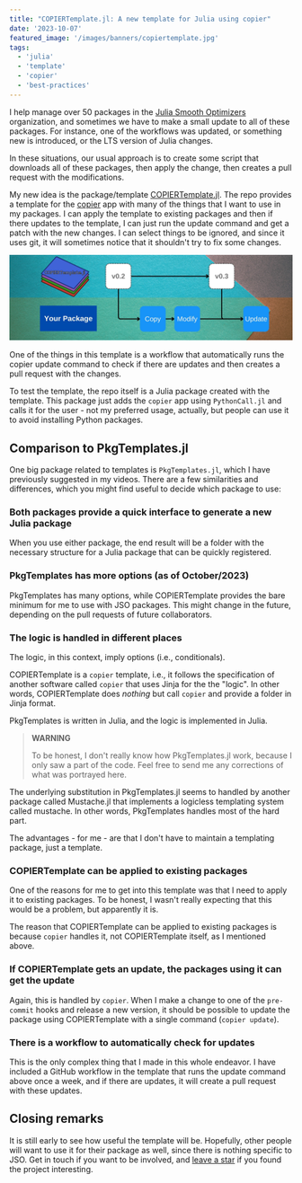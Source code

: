 ```yaml
---
title: "COPIERTemplate.jl: A new template for Julia using copier"
date: '2023-10-07'
featured_image: '/images/banners/copiertemplate.jpg'
tags:
  - 'julia'
  - 'template'
  - 'copier'
  - 'best-practices'
---
```


I help manage over 50 packages in the [Julia Smooth Optimizers](https://jso.dev) organization, and sometimes we have to make a small update to all of these packages.
For instance, one of the workflows was updated, or something new is introduced, or the LTS version of Julia changes.

In these situations, our usual approach is to create some script that downloads all of these packages, then apply the change, then creates a pull request with the modifications.

My new idea is the package/template [COPIERTemplate.jl](https://github.com/abelsiqueira/COPIERTemplate.jl).
The repo provides a template for the [copier](https://copier.readthedocs.io/en/stable/) app with many of the things that I want to use in my packages.
I can apply the template to existing packages and then if there updates to the template, I can just run the update command and get a patch with the new changes.
I can select things to be ignored, and since it uses git, it will sometimes notice that it shouldn't try to fix some changes.

![COPIERTemplate visualization](/images/banners/copiertemplate.jpg)

One of the things in this template is a workflow that automatically runs the copier update command to check if there are updates and then creates a pull request with the changes.

To test the template, the repo itself is a Julia package created with the template.
This package just adds the `copier` app using `PythonCall.jl` and calls it for the user - not my preferred usage, actually, but people can use it to avoid installing Python packages.

## Comparison to PkgTemplates.jl

One big package related to templates is `PkgTemplates.jl`, which I have previously suggested in my videos.
There are a few similarities and differences, which you might find useful to decide which package to use:

### Both packages provide a quick interface to generate a new Julia package

When you use either package, the end result will be a folder with the necessary structure for a Julia package that can be quickly registered.

### PkgTemplates has more options (as of October/2023)

PkgTemplates has many options, while COPIERTemplate provides the bare minimum for me to use with JSO packages.
This might change in the future, depending on the pull requests of future collaborators.

### The logic is handled in different places

The logic, in this context, imply options (i.e., conditionals).

COPIERTemplate is a `copier` template, i.e., it follows the specification of another software called `copier` that uses Jinja for the the "logic".
In other words, COPIERTemplate does _nothing_ but call `copier` and provide a folder in Jinja format.

PkgTemplates is written in Julia, and the logic is implemented in Julia.

> **WARNING**
>
> To be honest, I don't really know how PkgTemplates.jl work, because I only saw a part of the code.
> Feel free to send me any corrections of what was portrayed here.

The underlying substitution in PkgTemplates.jl seems to handled by another package called Mustache.jl that implements a logicless templating system called mustache.
In other words, PkgTemplates handles most of the hard part.

The advantages - for me - are that I don't have to maintain a templating package, just a template.

### COPIERTemplate can be applied to existing packages

One of the reasons for me to get into this template was that I need to apply it to existing packages.
To be honest, I wasn't really expecting that this would be a problem, but apparently it is.

The reason that COPIERTemplate can be applied to existing packages is because `copier` handles it, not COPIERTemplate itself, as I mentioned above.

### If COPIERTemplate gets an update, the packages using it can get the update

Again, this is handled by `copier`.
When I make a change to one of the `pre-commit` hooks and release a new version, it should be possible to update the package using COPIERTemplate with a single command (`copier update`).

### There is a workflow to automatically check for updates

This is the only complex thing that I made in this whole endeavor.
I have included a GitHub workflow in the template that runs the update command above once a week, and if there are updates, it will create a pull request with these updates.

## Closing remarks

It is still early to see how useful the template will be.
Hopefully, other people will want to use it for their package as well, since there is nothing specific to JSO.
Get in touch if you want to be involved, and [leave a star](https://github.com/abelsiqueira/COPIERTemplate.jl) if you found the project interesting.

